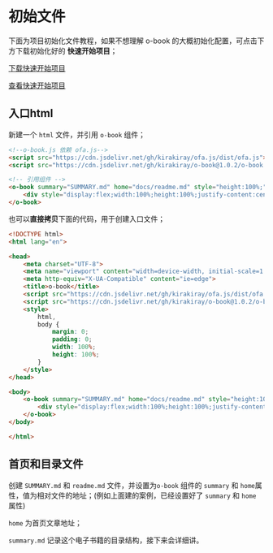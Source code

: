 # 初始文件

下面为项目初始化文件教程，如果不想理解 o-book 的大概初始化配置，可点击下方下载初始化好的 **快速开始项目**；

<a href="../quickStart/quickStart.zip">下载快速开始项目</a>

<a href="../quickStart/index.html">查看快速开始项目</a>

## 入口html

新建一个 `html` 文件，并引用 `o-book` 组件；

```html
<!--o-book.js 依赖 ofa.js-->
<script src="https://cdn.jsdelivr.net/gh/kirakiray/ofa.js/dist/ofa.js"></script> 
<script src="https://cdn.jsdelivr.net/gh/kirakiray/o-book@1.0.2/o-book.js"></script>

<!-- 引用组件 -->
<o-book summary="SUMMARY.md" home="docs/readme.md" style="height:100%;">
    <div style="display:flex;width:100%;height:100%;justify-content:center;align-items:center;">Loading...</div>
</o-book>
```

也可以**直接拷贝**下面的代码，用于创建入口文件；

```html
<!DOCTYPE html>
<html lang="en">

<head>
    <meta charset="UTF-8">
    <meta name="viewport" content="width=device-width, initial-scale=1.0">
    <meta http-equiv="X-UA-Compatible" content="ie=edge">
    <title>o-book</title>
    <script src="https://cdn.jsdelivr.net/gh/kirakiray/ofa.js/dist/ofa.js"></script>
    <script src="https://cdn.jsdelivr.net/gh/kirakiray/o-book@1.0.2/o-book.js"></script>
    <style>
        html,
        body {
            margin: 0;
            padding: 0;
            width: 100%;
            height: 100%;
        }
    </style>
</head>

<body>
    <o-book summary="SUMMARY.md" home="docs/readme.md" style="height:100%;">
        <div style="display:flex;width:100%;height:100%;justify-content:center;align-items:center;">Loading...</div>
    </o-book>
</body>

</html>

```

## 首页和目录文件

创建 `SUMMARY.md` 和 `readme.md` 文件，并设置为`o-book` 组件的 `summary` 和 `home`属性，值为相对文件的地址；(例如上面建的案例，已经设置好了 `summary` 和 `home` 属性)

`home` 为首页文章地址；

`summary.md` 记录这个电子书籍的目录结构，接下来会详细讲。
